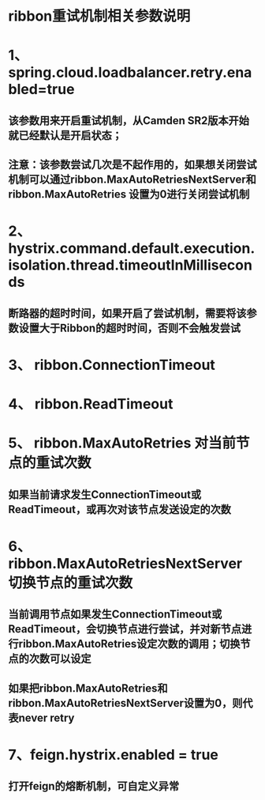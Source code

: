 # ribbon重试机制相关参数说明

# 1、 spring.cloud.loadbalancer.retry.enabled=true
## 该参数用来开启重试机制，从Camden SR2版本开始就已经默认是开启状态；
## 注意：该参数尝试几次是不起作用的，如果想关闭尝试机制可以通过ribbon.MaxAutoRetriesNextServer和ribbon.MaxAutoRetries 设置为0进行关闭尝试机制

# 2、hystrix.command.default.execution.isolation.thread.timeoutInMilliseconds
## 断路器的超时时间，如果开启了尝试机制，需要将该参数设置大于Ribbon的超时时间，否则不会触发尝试

# 3、 ribbon.ConnectionTimeout

# 4、 ribbon.ReadTimeout

# 5、 ribbon.MaxAutoRetries 对当前节点的重试次数
## 如果当前请求发生ConnectionTimeout或ReadTimeout，或再次对该节点发送设定的次数

# 6、ribbon.MaxAutoRetriesNextServer 切换节点的重试次数
## 当前调用节点如果发生ConnectionTimeout或ReadTimeout，会切换节点进行尝试，并对新节点进行ribbon.MaxAutoRetries设定次数的调用；切换节点的次数可以设定

## 如果把ribbon.MaxAutoRetries和ribbon.MaxAutoRetriesNextServer设置为0，则代表never retry

# 7、feign.hystrix.enabled = true
## 打开feign的熔断机制，可自定义异常